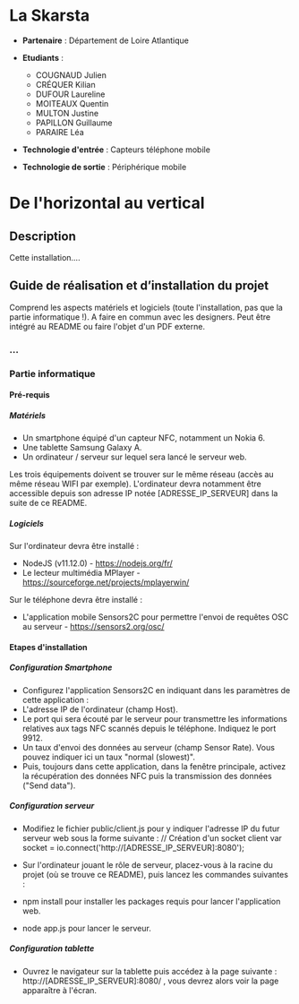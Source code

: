 # La Skarsta

- **Partenaire** : Département de Loire Atlantique

- **Etudiants** : 
	- COUGNAUD Julien
	- CRÉQUER Kilian
	- DUFOUR Laureline
	- MOITEAUX Quentin
	- MULTON Justine
	- PAPILLON Guillaume
	- PARAIRE Léa

- **Technologie d'entrée** : Capteurs téléphone mobile

- **Technologie de sortie** : Périphérique mobile

  

# De l'horizontal au vertical

## Description

Cette installation….

## Guide de réalisation et d’installation du projet

Comprend les aspects matériels et logiciels (toute l'installation, pas que la partie informatique !). A faire en commun avec les designers. Peut être intégré au README ou faire l'objet d'un PDF externe.

### ...


### Partie informatique

#### Pré-requis

##### Matériels

- Un smartphone équipé d'un capteur NFC, notamment un Nokia 6.
- Une tablette Samsung Galaxy A.
- Un ordinateur / serveur sur lequel sera lancé le serveur web.
	
Les trois équipements doivent se trouver sur le même réseau (accès au même réseau WIFI par exemple). L'ordinateur devra notamment être accessible depuis son adresse IP notée [ADRESSE_IP_SERVEUR] dans la suite de ce README.

##### Logiciels

Sur l'ordinateur devra être installé : 
- NodeJS (v11.12.0) - https://nodejs.org/fr/
- Le lecteur multimédia MPlayer - https://sourceforge.net/projects/mplayerwin/
	
Sur le téléphone devra être installé :
- L'application mobile Sensors2C pour permettre l'envoi de requêtes OSC au serveur - https://sensors2.org/osc/

#### Etapes d'installation

##### Configuration Smartphone
- Configurez l'application Sensors2C en indiquant dans les paramètres de cette application :
- L'adresse IP de l'ordinateur (champ Host).
- Le port qui sera écouté par le serveur pour transmettre les informations relatives aux tags NFC scannés depuis le téléphone. Indiquez le port 9912.
- Un taux d'envoi des données au serveur (champ Sensor Rate). Vous pouvez indiquer ici un taux "normal (slowest)".
- Puis, toujours dans cette application, dans la fenêtre principale, activez la récupération des données NFC puis la transmission des données ("Send data").
		
##### Configuration serveur

- Modifiez le fichier public/client.js pour y indiquer l'adresse IP du futur serveur web sous la forme suivante :
// Création d'un socket client
var socket = io.connect('http://[ADRESSE_IP_SERVEUR]:8080');

- Sur l'ordinateur jouant le rôle de serveur, placez-vous à la racine du projet (où se trouve ce README), puis lancez les commandes suivantes : 
- npm install pour installer les packages requis pour lancer l'application web.
- node app.js pour lancer le serveur.
	
	
##### Configuration tablette
- Ouvrez le navigateur sur la tablette puis accédez à la page suivante : http://[ADRESSE_IP_SERVEUR]:8080/ , vous devrez alors voir la page apparaître à l'écran.
